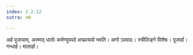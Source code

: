 ```yaml
---
index: 3.2.12
sutra: अर्हः

---
```

अर्ह पूजायाम्, अस्माद् धातोः कर्मण्युपपदे अच्प्रत्ययो भवति। अणो ऽपवादः। स्त्रीलिङ्गे विशेषः। पूजार्हा। गन्धार्ह। मालार्हा।
